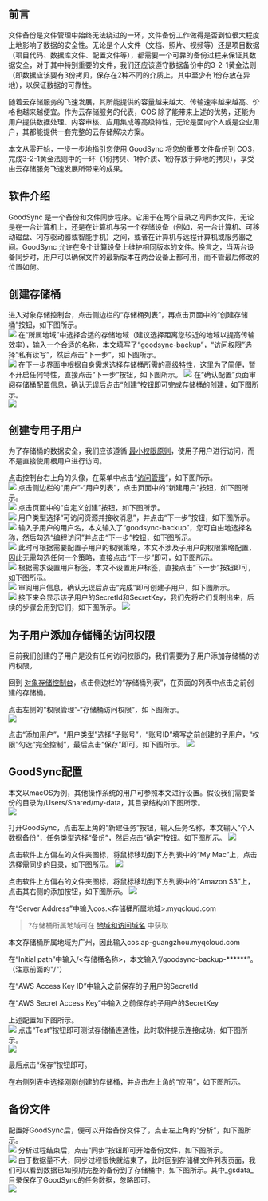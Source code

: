 ## 前言
文件备份是文件管理中始终无法绕过的一环，文件备份工作做得是否到位很大程度上地影响了数据的安全性。无论是个人文件（文档、照片、视频等）还是项目数据（项目代码、数据库文件、配置文件等），都需要一个可靠的备份过程来保证其数据安全，对于其中特别重要的文件，我们还应该遵守数据备份中的3-2-1黄金法则（即数据应该要有3份拷贝，保存在2种不同的介质上，其中至少有1份存放在异地），以保证数据的可靠性。  

随着云存储服务的飞速发展，其所能提供的容量越来越大、传输速率越来越高、价格也越来越便宜。作为云存储服务的代表，COS 除了能带来上述的优势，还能为用户提供数据处理、内容审核、应用集成等高级特性，无论是面向个人或是企业用户，其都能提供一套完整的云存储解决方案。  

本文从零开始，一步一步地指引您使用 GoodSync 将您的重要文件备份到 COS，完成3-2-1黄金法则中的一环（1份拷贝、1种介质、1份存放于异地的拷贝），享受由云存储服务飞速发展所带来的成果。  

## 软件介绍
GoodSync 是一个备份和文件同步程序。它用于在两个目录之间同步文件，无论是在一台计算机上，还是在计算机与另一个存储设备（例如，另一台计算机、可移动磁盘、闪存驱动器或智能手机）之间，或者在计算机与远程计算机或服务器之间。GoodSync 允许在多个计算设备上维护相同版本的文件。换言之，当两台设备同步时，用户可以确保文件的最新版本在两台设备上都可用，而不管最后修改的位置如何。  

## 创建存储桶
进入对象存储控制台，点击侧边栏的“存储桶列表”，再点击页面中的“创建存储桶”按钮，如下图所示。  
![](https://qcloudimg.tencent-cloud.cn/raw/d4ffa6ff099c6303205528680ca60aa6.png)
在“所属地域”中选择合适的存储地域（建议选择距离您较近的地域以提高传输效率），输入一个合适的名称，本文填写了“goodsync-backup”，“访问权限”选择“私有读写”，然后点击“下一步”，如下图所示。  
![](https://qcloudimg.tencent-cloud.cn/raw/b4d3a5ce7a9d697c7d0e82b124062a74.png)
在下一步界面中根据自身需求选择存储桶所需的高级特性，这里为了简便，暂不开启任何特性，直接点击“下一步”按钮，如下图所示。
![](https://qcloudimg.tencent-cloud.cn/raw/f561db3bb9da146b5d644083256989d1.png)
在“确认配置”页面审阅存储桶配置信息，确认无误后点击“创建”按钮即可完成存储桶的创建，如下图所示。  
![](https://qcloudimg.tencent-cloud.cn/raw/5ecf186545003338f5e301e764d9507c.png)

## 创建专用子用户
为了存储桶的数据安全，我们应该遵循 [最小权限原则](https://baike.baidu.com/item/%E6%9C%80%E5%B0%8F%E6%9D%83%E9%99%90%E5%8E%9F%E5%88%99)，使用子用户进行访问，而不是直接使用根用户进行访问。  

点击控制台右上角的头像，在菜单中点击“[访问管理](https://cloud.tencent.com/product/cam?from=10680)”，如下图所示。  
![](https://qcloudimg.tencent-cloud.cn/raw/09cc1ca7d0eb39519a985f94506b9bf6.png)
点击侧边栏的“用户”-“用户列表”，点击页面中的“新建用户”按钮，如下图所示。  
![](https://qcloudimg.tencent-cloud.cn/raw/7d0c876ec389be783bd72debffbfacf0.png)
点击页面中的“自定义创建”按钮，如下图所示。  
![](https://qcloudimg.tencent-cloud.cn/raw/1a2cc6e9789256707fcb21b4f669957f.png)
用户类型选择“可访问资源并接收消息”，并点击“下一步”按钮，如下图所示。  
![](https://qcloudimg.tencent-cloud.cn/raw/3de21b83968466d405e95d3609758f1f.png)
输入子用户的用户名，本文输入了“goodsync-backup”，您可自由地选择名称，然后勾选“编程访问”并点击“下一步”按钮，如下图所示。  
![](https://qcloudimg.tencent-cloud.cn/raw/d2993fc0cb72257d1aff911ec40591ce.png)
此时可根据需要配置子用户的权限策略，本文不涉及子用户的权限策略配置，因此无需勾选任何一个策略，直接点击“下一步”即可，如下图所示。  
![](https://qcloudimg.tencent-cloud.cn/raw/1bf3ff0f7730332df9d2d1410795ad7e.png)
根据需求设置用户标签，本文不设置用户标签，直接点击“下一步”按钮即可，如下图所示。  
![](https://qcloudimg.tencent-cloud.cn/raw/4f00bf119a95da279a451596891c01d9.png)
审阅用户信息，确认无误后点击“完成”即可创建子用户，如下图所示。  
![](https://qcloudimg.tencent-cloud.cn/raw/1e26193791f824bba210a59dc451ca18.png)
接下来会显示该子用户的SecretId和SecretKey，我们先将它们复制出来，后续的步骤会用到它们，如下图所示。 
![](https://qcloudimg.tencent-cloud.cn/raw/729cd67a0fe04624dacb92ffcfd6e0b0.png)

## 为子用户添加存储桶的访问权限
目前我们创建的子用户是没有任何访问权限的，我们需要为子用户添加存储桶的访问权限。  

回到 [对象存储控制台](https://console.cloud.tencent.com/cos)，点击侧边栏的“存储桶列表”，在页面的列表中点击之前创建的存储桶。  

点击左侧的“权限管理”-“存储桶访问权限”，如下图所示。  
![](https://qcloudimg.tencent-cloud.cn/raw/cba659269d325ad26794691fd9a848d7.png)

点击“添加用户”，“用户类型”选择“子账号”，“账号ID”填写之前创建的子用户，“权限”勾选“完全控制”，最后点击“保存”即可。如下图所示。
![](https://qcloudimg.tencent-cloud.cn/raw/d5229363ae463a2f3972f735f687b8ca.png)

## GoodSync配置
本文以macOS为例，其他操作系统的用户可参照本文进行设置。假设我们需要备份的目录为/Users/Shared/my-data，其目录结构如下图所示。  
![](https://qcloudimg.tencent-cloud.cn/raw/6b92778a13a370a53c44d72182ed7576.png)

打开GoodSync，点击左上角的“新建任务”按钮，输入任务名称，本文输入“个人数据备份”，任务类型选择“备份”，然后点击“确定”按钮。如下图所示。 
![](https://qcloudimg.tencent-cloud.cn/raw/85df1781f7f41d3d085320766229db78.png)

点击软件上方偏左的文件夹图标，将鼠标移动到下方列表中的“My Mac”上，点击选择需同步的目录，如下图所示。
![](https://qcloudimg.tencent-cloud.cn/raw/720a877d3b5b5b51d837afd9760bc0d9.png)

点击软件上方偏右的文件夹图标，将鼠标移动到下方列表中的“Amazon S3”上，点击其右侧的添加按钮，如下图所示。
![](https://qcloudimg.tencent-cloud.cn/raw/59296360768a0043f9d31fbbff88cdd6.png)

在“Server Address”中输入cos.<存储桶所属地域>.myqcloud.com  

>?存储桶所属地域可在 [地域和访问域名](https://cloud.tencent.com/document/product/436/6224?from=10680) 中获取  

本文存储桶所属地域为广州，因此输入cos.ap-guangzhou.myqcloud.com  

在“Initial path”中输入/<存储桶名称>，本文输入“/goodsync-backup-******”。（注意前面的"/"）  

在“AWS Access Key ID”中输入之前保存的子用户的SecretId  

在“AWS Secret Access Key”中输入之前保存的子用户的SecretKey  

上述配置如下图所示。  
![](https://qcloudimg.tencent-cloud.cn/raw/6573aef43eed858afdd1f177c4aadd5e.png)
点击“Test”按钮即可测试存储桶连通性，此时软件提示连接成功，如下图所示。  
![](https://qcloudimg.tencent-cloud.cn/raw/82ad9011595debbbfd27daab6f3ee6c6.png)


最后点击“保存”按钮即可。  

在右侧列表中选择刚刚创建的存储桶，并点击左上角的“应用”，如下图所示。  


## 备份文件
配置好GoodSync后，便可以开始备份文件了，点击左上角的“分析”，如下图所示。  
![](https://qcloudimg.tencent-cloud.cn/raw/24c1681c496a3ccbbefeecadbaaf89e5.png)
分析过程结束后，点击“同步”按钮即可开始备份文件，如下图所示。  
![](https://qcloudimg.tencent-cloud.cn/raw/41fab7a7111cebb67bf266e3122e76ce.png)
由于数据量不大，同步过程很快就结束了，此时回到存储桶文件列表页面，我们可以看到数据已如预期完整的备份到了存储桶中，如下图所示。其中_gsdata_目录保存了GoodSync的任务数据，忽略即可。  
![](https://qcloudimg.tencent-cloud.cn/raw/8893f5715dd157f6ec62ef5c04c336b1.png)
